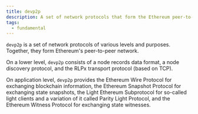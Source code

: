 ```yaml
---
title: devp2p
description: A set of network protocols that form the Ethereum peer-to-peer network
tags:
  - fundamental
---
```


`devp2p` is a set of network protocols of various levels and purposes. Together, they form Ethereum's peer-to-peer network. 

On a lower level, `devp2p` consists of a node records data format, a node discovery protocol, and the RLPx transport protocol (based on TCP). 

On application level, `devp2p` provides the Ethereum Wire Protocol for exchanging blockchain information, the Ethereum Snapshot Protocol for exchanging state snapshots, the Light Ethereum Subprotocol for so-called light clients and a variation of it called Parity Light Protocol, and the Ethereum Witness Protocol for exchanging state witnesses.




